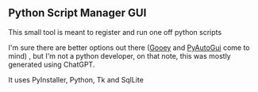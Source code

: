 ## Python Script Manager GUI

This small tool is meant to register and run one off python scripts 

I'm sure there are better options out there ([Gooey](https://github.com/chriskiehl/Gooey) and [PyAutoGui](https://pypi.org/project/PyAutoGUI/) come to mind) , but I'm not a python developer, on that note, this was mostly generated using ChatGPT.

It uses PyInstaller, Python, Tk and SqlLite


